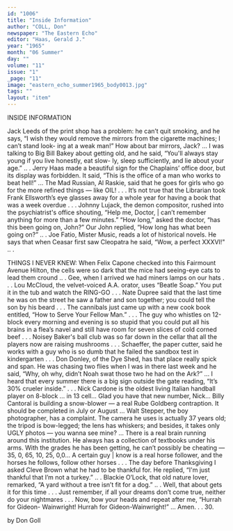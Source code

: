 ```yaml
---
id: "1006"
title: "Inside Information"
author: "COLL, Don"
newspaper: "The Eastern Echo"
editor: "Haas, Gerald J."
year: "1965"
month: "06 Summer"
day: ""
volume: "11"
issue: "1"
_page: "11"
image: "eastern_echo_summer1965_body0013.jpg"
tags: ""
layout: "item"
---
```

INSIDE
INFORMATION

Jack Leeds of the print shop has a problem: he can’t quit smoking, and he says,
“I wish they would remove the mirrors from the cigarette machines; I can’t stand look-
ing at a weak man!” How about bar mirrors, Jack? ... I was talking to Big Bill Bakey
about getting old, and he said, “You'll always stay young if you live honestly, eat slow-
ly, sleep sufficiently, and lie about your age.” .. . Jerry Haas made a beautiful sign
for the Chaplains’ office door, but its display was forbidden. It said, “This is the office
of a man who works to beat hell!” ... The Mad Russian, Al Raskie, said that he goes
for girls who go for the more refined things — like OIL! . . . It’s not true that the
Librarian took Frank Ellsworth’s eye glasses away for a whole year for having a book
that was a week overdue . . . Johnny Lujack, the demon compositor, rushed into the
psychiatrist's office shouting, “Help me, Doctor, | can’t remember anything for more
than a few minutes.” “How long,” asked the doctor, “has this been going on, John?”
Our John replied, “How long has what been going on?” .. . Joe Fatio, Mister Music,
reads a lot of historical novels. He says that when Ceasar first saw Cleopatra he said,
“Wow, a perfect XXXVI!" .. .

THINGS I NEVER KNEW: When Felix Capone checked into this Fairmount
Avenue Hilton, the cells were so dark that the mice had seeing-eye cats to lead them
cround .. . Gee, when I arrived we had miners lamps on our hats . . . Lou McCloud,
the velvet-voiced A.A. orator, uses “Beatle Soap.” You put it in the tub and watch
the RING-GO . . . Nate Dupree said that the last time he was on the street he saw
a father and son together; you could tell the son by his beard . . . The cannibals
just came up with a new cook book entitled, “How to Serve Your Fellow Man.” . . .
The guy who whistles on 12-block every morning and evening is so stupid that you
could put all his brains in a flea’s navel and still have room for seven slices of cold
corned beef . . . Noisey Baker's ball club was so far down in the cellar that all the
players now are raising mushrooms . . . Schaeffer, the paper cutter, said he works
with a guy who is so dumb that he failed the sandbox test in kindergarten . . . Don
Donley, of the Dye Shed, has that place really spick and span. He was chasing
two flies when I was in there last week and he said, “Why, oh why, didn’t Noah swat
those two he had on the Ark?” ... I heard that every summer there is a big sign outside
the gate reading, “It’s 30% crueler inside.” . . . Nick Cardone is the oldest living
Italian handball player on 8-block ... in 13 cell... Glad you have that new number,
Nick... Billy Cantoral is building a snow-blower — a real Rube Goldberg contraption.
It should be completed in July or August ... Walt Stepper, the boy photographer, has
a complaint. The camera he uses is actually 37 years old; the tripod is bow-legged;
the lens has whiskers; and besides, it takes only UGLY photos — you wanna see
mine? ... There is a real brain running around this institution. He always has a
collection of textbooks under his arms. With the grades he has been getting, he
can’t possibly be cheating — 35, 0, 65, 10, 25, 0,0... A certain guy | know is a real
horse follower, and the horses he follows, follow other horses . . . The day before
Thanksgiving I asked Cleve Brown what he had to be thankful for. He replied,
“I'm just thankful that I’m not a turkey.” .. . Blackie O’Lock, that old nature lover,
remarked, “A yard without a tree isn’t fit for a dog.” .. . Well, that about gets it for
this time . . . Just remember, if all your dreams don’t come true, neither do your
nightmares . . . Now, bow your heads and repeat after me, “Hurrah for Gideon-
Wainwright! Hurrah for Gideon-Wainwright!” ... Amen. . . 30.

by Don Goll

